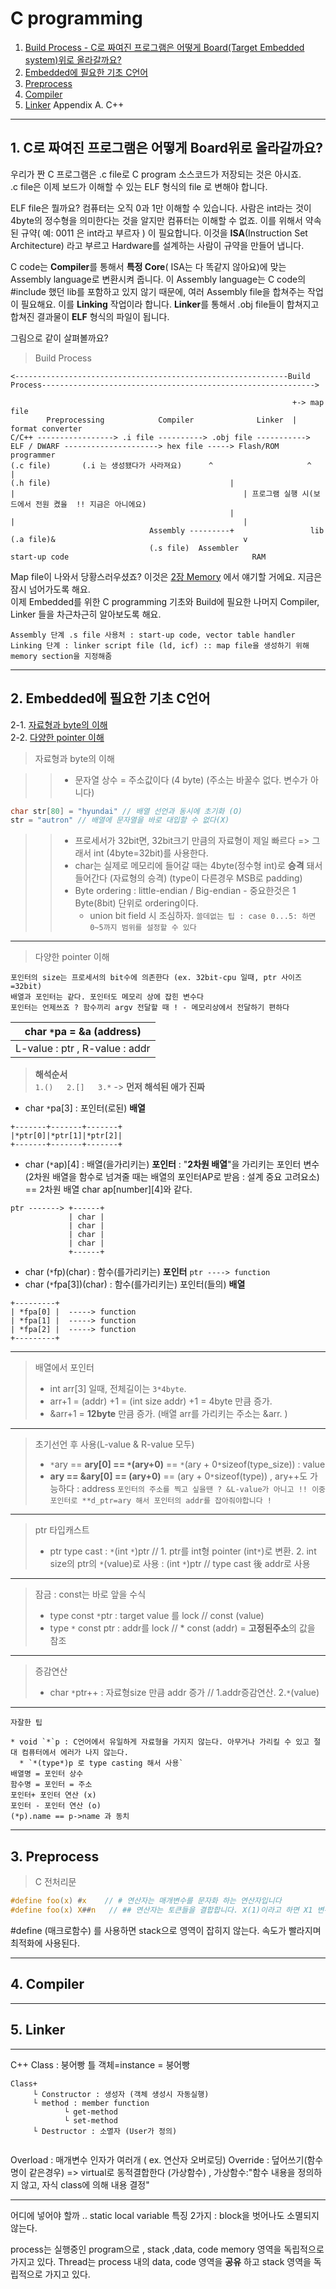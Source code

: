 # C programming

1. [Build Process - C로 짜여진 프로그램은 어떻게 Board(Target Embedded system)위로 올라갈까요?](#1)
2. [Embedded에 필요한 기초 C언어](#2)
3. [Preprocess](#3)
4. [Compiler](#4)
5. [Linker](#5)
Appendix A. C++

---

<div id="1"></div>

## 1. C로 짜여진 프로그램은 어떻게 Board위로 올라갈까요?

우리가 짠 C 프로그램은 .c file로 C program 소스코드가 저장되는 것은 아시죠.    
.c file은 이제 보드가 이해할 수 있는 ELF 형식의 file 로 변해야 합니다.    

ELF file은 뭘까요?
컴퓨터는 오직 0과 1만 이해할 수 있습니다. 사람은 int라는 것이 4byte의 정수형을 의미한다는 것을 알지만 컴퓨터는 이해할 수 없죠.
이를 위해서 약속된 규약( 예: 0011 은 int라고 부르자 ) 이 필요합니다. 이것을 **ISA**(Instruction Set Architecture) 라고 부르고 Hardware를 설계하는 사람이 규약을 만들어 냅니다.

C code는 **Compiler**를 통해서 **특정 Core**( ISA는 다 똑같지 않아요)에 맞는 Assembly language로 변환시켜 줍니다.
이 Assembly language는 C code의 #include 했던 lib를 포함하고 있지 않기 때문에, 여러 Assembly file을 합쳐주는 작업이 필요해요.
이를 **Linking** 작업이라 합니다. **Linker**를 통해서 .obj file들이 합쳐지고 합쳐진 결과물이 **ELF** 형식의 파일이 됩니다.

그림으로 같이 살펴볼까요?

> Build Process

```
<-------------------------------------------------------------Build Process------------------------------------------------------------->

                                                               +-> map file
        Preprocessing            Compiler              Linker  |                 format converter
C/C++ -----------------> .i file ----------> .obj file -----------> ELF / DWARF ---------------------> hex file -----> Flash/ROM programmer
(.c file)       (.i 는 생성됐다가 사라져요)      ^                     ^                                                    |
(.h file)                                        |                     |                                                   | 프로그램 실행 시(보드에서 전원 켰을  !! 지금은 아니에요)
                                                 |                     |                                                   |
                               Assembly ---------+                 lib (.a file)&                                          v
                               (.s file)  Assembler                 start-up code                                         RAM
```

Map file이 나와서 당황스러우셨죠? 이것은 [2장 Memory]() 에서 얘기할 거에요. 지금은 잠시 넘어가도록 해요.    
이제 Embedded를 위한 C programming 기초와 Build에 필요한 나머지 Compiler, Linker 들을 차근차근히 알아보도록 해요.

```
Assembly 단계 .s file 사용처 : start-up code, vector table handler
Linking 단계 : linker script file (ld, icf) :: map file을 생성하기 위해 memory section을 지정해줌
```

---

<div id="2"></div>

## 2. Embedded에 필요한 기초 C언어
2-1. [자료형과 byte의 이해](#2-1)    
2-2. [다양한 pointer 이해](#2-2)    

<div id="2-1"></div>

> 자료형과 byte의 이해

>> * 문자열 상수 = 주소값이다 (4 byte) (주소는 바꿀수 없다. 변수가 아니다)
```C
char str[80] = "hyundai" // 배열 선언과 동시에 초기화 (O)
str = "autron" // 배열에 문자열을 바로 대입할 수 없다(X)
```
>> * 프로세서가 32bit면, 32bit크기 만큼의 자료형이 제일 빠르다 => 그래서 int (4byte=32bit)를 사용한다.
>> * char는 실제로 메모리에 들어갈 때는 4byte(정수형 int)로 **승격** 돼서 들어간다 (자료형의 승격) (type이 다른경우 MSB로 padding)
>> * Byte ordering : little-endian / Big-endian - 중요한것은 1 Byte(8bit) 단위로 ordering이다.
>>   * union bit field 시 조심하자.
`쓸데없는 팁 : case 0...5: 하면 0~5까지 범위를 설정할 수 있다`
---

<div id="2-2"></div>

> 다양한 pointer 이해

`포인터의 size는 프로세서의 bit수에 의존한다 (ex. 32bit-cpu 일때, ptr 사이즈=32bit)`    
`배열과 포인터는 같다. 포인터도 메모리 상에 잡힌 변수다`    
`포인터는 언제쓰죠 ? 함수끼리 argv 전달할 때 ! - 메모리상에서 전달하기 편하다`    

| char `*`pa = &a (address)|
|--|
| L-value : ptr  , R-value : addr|

> **해석순서**      
> `1.()   2.[]   3.*` -> **먼저 해석된 애가 진짜**
* char `*`pa[3] : 포인터(로된) **배열**
```
+-------+-------+-------+
|*ptr[0]|*ptr[1]|*ptr[2]|
+-------+-------+-------+
```
* char (`*`ap)[4] : 배열(을가리키는) **포인터** : "**2차원 배열**"을 가리키는 포인터 변수 (2차원 배열을 함수로 넘겨줄 때는 배열의 포인터AP로 받음 : 설계 중요 고려요소) == 2차원 배열 char ap[number][4]와 같다.
```
ptr -------> +------+
             | char |
             | char |
             | char |
             | char |
             +------+
```
* char (`*`fp)(char) : 함수(를가리키는) **포인터** ``` ptr ----> function ```
* char (`*`fpa[3])(char) : 함수(를가리키는) 포인터(들의) **배열** 
```
+---------+
| *fpa[0] |  -----> function 
| *fpa[1] |  -----> function 
| *fpa[2] |  -----> function 
+---------+
```

---

> 배열에서 포인터
> * int arr[3] 일때, 전체길이는 `3*4byte`.
> * arr+1 = (addr) +1 = (int size addr) +1 = 4byte 만큼 증가.
> * &arr+1 = **12byte** 만큼 증가. (배열 arr를 가리키는 주소는 &arr. )
---


> 초기선언 후 사용(L-value & R-value 모두)
> *  `*`ary == **ary[0] == `*`(ary+0)** == `*`(ary + 0`*`sizeof(type_size))  : value
> * **ary == &ary[0] == (ary+0)** == (ary + 0`*`sizeof(type)) , ary++도 가능하다  : address 
` 포인터의 주소를 찍고 싶을땐 ? &L-value가 아니고 !! 이중포인터로 **d_ptr=ary 해서 포인터의 addr를 잡아줘야합니다 ! `
    
---

> ptr 타입캐스트
> * ptr type cast : `*`(int `*`)ptr // 1. ptr를 int형 pointer (int`*`)로 변환. 2. int size의 ptr의 `*`(value)로 사용
                : (int `*`)ptr // type cast 後 addr로 사용
       
---

> 잠금 : const는 바로 앞을 수식
> * type const `*`ptr : target value 를 lock // const (value)
> * type `*` const ptr : addr를 lock // * const (addr) = **고정된주소**의 값을 참조
---

> 증감연산
> * char `*`ptr++ : 자료형size 만큼 addr 증가     // 1.addr증감연산. 2.`*`(value)
  
---

`자잘한 팁`
```
* void `*`p : C언어에서 유일하게 자료형을 가지지 않는다. 아무거나 가리킬 수 있고 절대 컴퓨터에서 에러가 나지 않는다.
  * `*(type*)p 로 type casting 해서 사용`
배열명 = 포인터 상수
함수명 = 포인터 = 주소
포인터+ 포인터 연산 (x)
포인터 - 포인터 연산 (o)
(*p).name == p->name 과 동치
```


---

<div id="3"></div>

## 3. Preprocess

> C 전처리문
```C
#define foo(x) #x    // # 연산자는 매개변수를 문자화 하는 연산자입니다              
#define foo(x) X##n   // ## 연산자는 토큰들을 결합합니다. X(1)이라고 하면 X1 변수를 입력한것과 동일합니다.
```
 #define (매크로함수) 를 사용하면 stack으로 영역이 잡히지 않는다. 속도가 빨라지며 최적화에 사용된다.
 
---

<div id="4"></div>

## 4. Compiler
---

<div id="5"></div>

## 5. Linker



---
C++
Class : 붕어빵 틀
객체=instance = 붕어빵
```
Class+
     └ Constructor : 생성자 (객체 생성시 자동실행)
     └ method : member function
            └ get-method 
            └ set-method
     └ Destructor : 소멸자 (User가 정의)
     
```
Overload : 매개변수 인자가 여러개 ( ex. 연산자 오버로딩)
Override : 덮어쓰기(함수명이 같은경우) => virtual로 동적결합한다 (가상함수) , 가상함수:"함수 내용을 정의하지 않고, 자식 class에 의해 내용 결정"

---
어디에 넣어야 할까 ..
static local variable 특징 2가지 : block을 벗어나도 소멸되지 않는다.

process는 실행중인 program으로 , stack ,data, code   memory 영역을 독립적으로 가지고 있다.
Thread는 process 내의 data, code 영역을 **공유** 하고 stack 영역을 독립적으로 가지고 있다.




